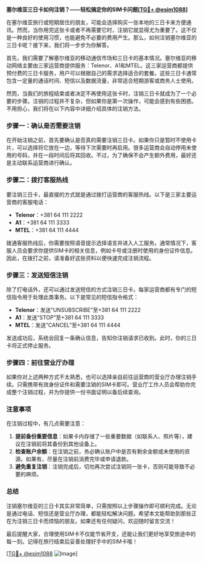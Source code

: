 **塞尔维亚三日卡如何注销？——轻松搞定你的SIM卡问题[[TG💪+ @esim1088](https://t.me/s/esim1088)]**

在塞尔维亚旅行或短期居住的朋友，可能会选择购买一张本地的三日卡来方便通讯。然而，当你用完这张卡或者不再需要它时，注销它就显得尤为重要了。这不仅是一种良好的使用习惯，也能避免不必要的费用产生。那么，如何注销塞尔维亚的三日卡呢？接下来，我们将一步步为你解答。

首先，我们需要了解塞尔维亚的移动通信市场和三日卡的基本情况。塞尔维亚的移动网络主要由三家运营商提供服务：Telenor、A1和MTEL。这三家运营商都提供预付费的三日卡服务，用户可以根据自己的需求选择适合的套餐。这些三日卡通常包含一定量的通话时间、短信以及数据流量，非常适合短期游客或商务人士使用。

然而，当我们的旅程结束或者决定不再使用这张卡时，注销三日卡就成为了一个必要的步骤。注销的过程并不复杂，但如果你是第一次操作，可能会感到有些困惑。不用担心，我们将在以下内容中详细介绍具体的注销方法。

### 步骤一：确认是否需要注销

在开始注销之前，首先要确认是否真的需要注销三日卡。如果你只是暂时不使用卡片，可以选择将它放在一边，等待下次需要时再启用。很多运营商会自动停用未使用的号码，并在一段时间后将其回收。不过，为了确保不会产生额外费用，最好还是主动联系运营商进行确认。

### 步骤二：拨打客服热线

要注销三日卡，最直接的方式就是通过拨打运营商的客服热线。以下是三家主要运营商的客服电话：

- **Telenor**：+381 64 111 2222
- **A1**：+381 64 111 3333
- **MTEL**：+381 64 111 4444

拨通客服热线后，你需要按照语音提示选择语言并进入人工服务。通常情况下，客服人员会要求你提供SIM卡的相关信息，例如卡号或注册时使用的身份证件信息。因此，在拨打之前，请准备好这些资料以便快速完成注销流程。

### 步骤三：发送短信注销

除了打电话外，还可以通过发送短信的方式注销三日卡。每家运营商都有专门的短信指令用于处理此类事务。以下是常见的短信指令格式：

- **Telenor**：发送“UNSUBSCRIBE”至+381 64 111 2222
- **A1**：发送“STOP”至+381 64 111 3333
- **MTEL**：发送“CANCEL”至+381 64 111 4444

发送成功后，系统会回复一条确认信息，告知你注销请求已收到。此时，你的三日卡将正式停止服务。

### 步骤四：前往营业厅办理

如果你对上述两种方式不太熟悉，也可以选择亲自前往运营商的营业厅办理注销手续。只需携带有效身份证件和需要注销的SIM卡即可。营业厅工作人员会帮助你完成整个注销过程，并为你提供一份书面证明以备后续查询。

### 注意事项

在注销过程中，有几点需要注意：

1. **提前备份重要信息**：如果卡内存储了一些重要数据（如联系人、照片等），建议在注销前将其备份到其他设备上。
2. **检查账户余额**：在注销之前，务必确认账户中是否有剩余金额或未使用的资源。如果有，尽量在注销前消费完毕或申请退款。
3. **避免重复注销**：注销完成后，切勿再次尝试注销同一张卡，否则可能导致不必要的麻烦。

### 总结

注销塞尔维亚的三日卡其实非常简单，只需按照以上步骤操作即可顺利完成。无论是通过电话、短信还是营业厅办理，都能轻松解决问题。希望本文能帮助到那些正在为注销三日卡而烦恼的朋友。如果还有任何疑问，欢迎随时留言交流！

最后提醒大家，合理使用SIM卡不仅能节省开支，还能让我们更好地享受旅途中的每一刻。记得在旅行结束后妥善处理好手中的SIM卡哦！

[[TG💪+ @esim1088](https://t.me/s/esim1088) ![Image](https://i.postimg.cc/4NQfJmqS/Snipaste-2025-05-13-00-14-12.png)]